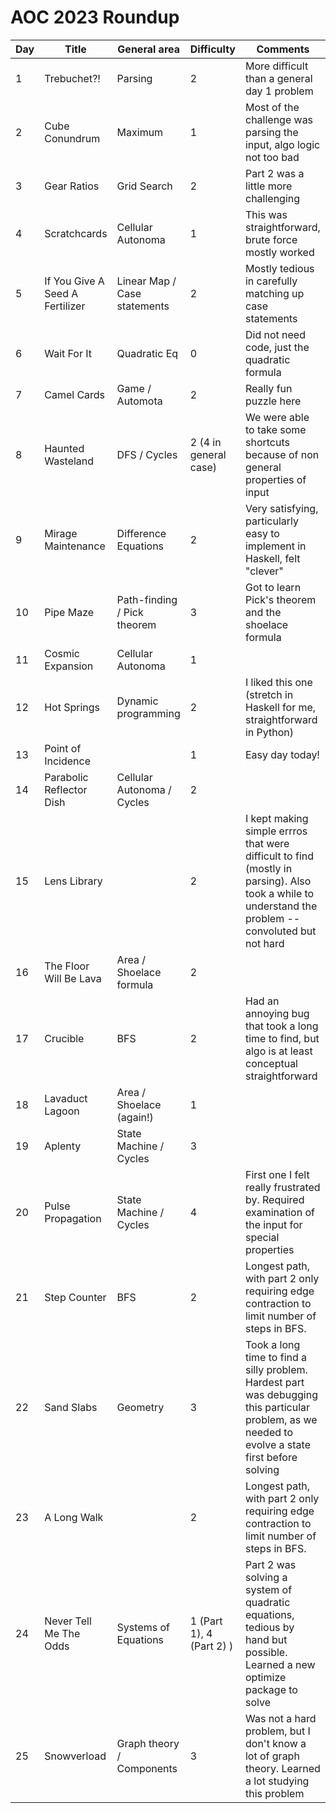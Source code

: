 # AOC 2023 Roundup

| Day | Title | General area | Difficulty | Comments |
|-----|------|---------------|------------|----------|
| 1  | Trebuchet?! | Parsing | 2  | More difficult than a general day 1 problem |
| 2  | Cube Conundrum | Maximum | 1 | Most of the challenge was parsing the input, algo logic not too bad |
| 3  | Gear Ratios | Grid Search | 2 | Part 2 was a little more challenging |
| 4  | Scratchcards | Cellular Autonoma | 1 | This was straightforward, brute force mostly worked |
| 5  | If You Give A Seed A Fertilizer | Linear Map / Case statements | 2 | Mostly tedious in carefully matching up case statements | 
| 6  | Wait For It | Quadratic Eq | 0 | Did not need code, just the quadratic formula |
| 7  | Camel Cards | Game / Automota | 2 | Really fun puzzle here |
| 8  | Haunted Wasteland | DFS / Cycles | 2 (4 in general case) | We were able to take some shortcuts because of non general properties of input |
| 9  | Mirage Maintenance | Difference Equations | 2 | Very satisfying, particularly easy to implement in Haskell, felt "clever" | 
| 10 | Pipe Maze | Path-finding / Pick theorem | 3 | Got to learn Pick's theorem and the shoelace formula |
| 11 | Cosmic Expansion | Cellular Autonoma | 1 | |
| 12 | Hot Springs | Dynamic programming | 2 | I liked this one (stretch in Haskell for me, straightforward in Python) |
| 13 | Point of Incidence | | 1 | Easy day today! |
| 14 | Parabolic Reflector Dish | Cellular Autonoma / Cycles | 2 | |
| 15 | Lens Library | | 2 | I kept making simple errros that were difficult to find (mostly in parsing). Also took a while to understand the problem -- convoluted but not hard |
| 16 | The Floor Will Be Lava | Area / Shoelace formula | 2 ||
| 17 | Crucible | BFS | 2 | Had an annoying bug that took a long time to find, but algo is at least conceptual straightforward | 
| 18 | Lavaduct Lagoon | Area / Shoelace (again!) | 1 | |
| 19 | Aplenty | State Machine / Cycles | 3 | | 
| 20 | Pulse Propagation | State Machine / Cycles | 4 | First one I felt really frustrated by. Required examination of the input for special properties |
| 21 | Step Counter | BFS | 2 | Longest path, with part 2 only requiring edge contraction to limit number of steps in BFS. |
| 22 | Sand Slabs | Geometry | 3 | Took a long time to find a silly problem. Hardest part was debugging this particular problem, as we needed to evolve a state first before solving |
| 23 | A Long Walk | | 2  | Longest path, with part 2 only requiring edge contraction to limit number of steps in BFS. |
| 24 | Never Tell Me The Odds | Systems of Equations | 1 (Part 1), 4 (Part 2) )| Part 2 was solving a system of quadratic equations, tedious by hand but possible. Learned a new optimize package to solve |
| 25 | Snowverload | Graph theory / Components | 3 | Was not a hard problem, but I don't know a lot of graph theory. Learned a lot studying this problem | 



